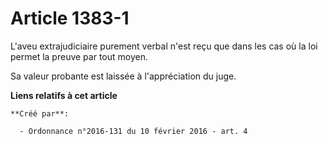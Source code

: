 # Article 1383-1

L'aveu extrajudiciaire purement verbal n'est reçu que dans les cas où la loi permet la preuve par tout moyen. 

Sa valeur probante est laissée à l'appréciation du juge.

**Liens relatifs à cet article**

	**Créé par**:

	  - Ordonnance n°2016-131 du 10 février 2016 - art. 4
